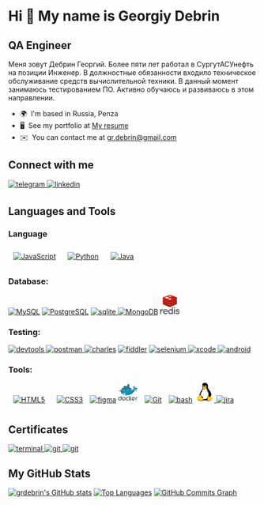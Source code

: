 # Hi 👋 My name is Georgiy Debrin

## QA Engineer

Меня зовут Дебрин Георгий. Более пяти лет работал в СургутАСУнефть на позиции Инженер. В должностные обязанности входило техническое обслуживание средств вычислительной техники. В данный момент занимаюсь тестированием ПО. Активно обучаюсь и развиваюсь в этом направлении.

* 🌍  I'm based in Russia, Penza 
* 🖥️  See my portfolio at [My resume](http://grdebrin.netlify.app) 
* ✉️  You can contact me at [gr.debrin@gmail.com](mailto:gr.debrin@gmail.com)

## Connect with me  
<a href="https://t.me/gr_debrin" target="_blank">
<img src=https://img.shields.io/badge/Telegram-2CA5E0?style=for-the-badge&logo=telegram&logoColor=white alt=telegram style="margin-bottom: 5px;" />
</a> 
<a href="https://linkedin.com/in/georgiy-debrin" target="_blank">
<img src=https://img.shields.io/badge/linkedin-%231E77B5.svg?&style=for-the-badge&logo=linkedin&logoColor=white alt=linkedin style="margin-bottom: 5px;" />
</a> 

## Languages and Tools

###  Language 
<a href="https://www.javascript.com/" target="_blank"><img style="margin: 10px" src="https://profilinator.rishav.dev/skills-assets/javascript-original.svg" alt="JavaScript" height="40" /></a>
<a href="https://www.python.org/" target="_blank"><img style="margin: 10px" src="https://profilinator.rishav.dev/skills-assets/python-original.svg" alt="Python" height="40" /></a> 
<a href="https://www.java.com/" target="_blank"><img style="margin: 10px" src="https://profilinator.rishav.dev/skills-assets/java-original-wordmark.svg" alt="Java" height="40" /></a>

### Database:
<a href="https://www.mysql.com/" target="_blank" rel="noreferrer"><img src="https://raw.githubusercontent.com/danielcranney/readme-generator/main/public/icons/skills/mysql-colored.svg" width="36" height="36" alt="MySQL" /></a> 
<a href="https://www.postgresql.org/" target="_blank" rel="noreferrer"><img src="https://raw.githubusercontent.com/danielcranney/readme-generator/main/public/icons/skills/postgresql-colored.svg" width="36" height="36" alt="PostgreSQL" /></a> 
<a href="https://www.sqlite.org/" target="_blank" rel="noreferrer"> <img src="https://www.vectorlogo.zone/logos/sqlite/sqlite-icon.svg" alt="sqlite" width="40" height="40"/> </a>
<a href="https://www.mongodb.com/" target="_blank" rel="noreferrer"><img src="https://raw.githubusercontent.com/danielcranney/readme-generator/main/public/icons/skills/mongodb-colored.svg" width="36" height="36" alt="MongoDB" /></a>
<a href="https://redis.io" target="_blank" rel="noreferrer"> <img src="https://raw.githubusercontent.com/devicons/devicon/master/icons/redis/redis-original-wordmark.svg" alt="redis" width="40" height="40"/> </a>

### Testing:
<a href="https://developer.chrome.com/docs/devtools/" target="_blank" rel="noreferrer"> <img src="https://static-00.iconduck.com/assets.00/chrome-devtools-icon-512x512-8iaxdppx.png" alt="devtools" width="40" height="40"/> </a>
<a href="https://postman.com" target="_blank" rel="noreferrer"> <img src="https://www.vectorlogo.zone/logos/getpostman/getpostman-icon.svg" alt="postman" width="40" height="40"/> </a>
<a href="https://www.charlesproxy.com" target="_blank" rel="noreferrer"> <img src="https://davidwalsh.name/demo/charlesproxyicon.svg" alt="charles" width="40" height="40"/></a>
<a href="https://www.telerik.com/download/fiddler-everywhere" target="_blank" rel="noreferrer"> <img src="https://www.fileeagle.com/data/2021/06/Fiddler-Everywhere.png" alt="fiddler" width="40" height="40"/></a> 
<a href="https://www.selenium.dev" target="_blank" rel="noreferrer"> <img src="https://raw.githubusercontent.com/detain/svg-logos/780f25886640cef088af994181646db2f6b1a3f8/svg/selenium-logo.svg" alt="selenium" width="40" height="40"/> </a>
<a href="https://developer.apple.com/xcode/" target="_blank" rel="noreferrer"> <img src="https://static.wikia.nocookie.net/logopedia/images/d/da/Icon_512x512_Normal%402xxcode.png/revision/latest/scale-to-width-down/250?cb=20200917151913" alt="xcode" width="40" height="40"/> </a>
<a href="https://developer.android.com/studio" target="_blank" rel="noreferrer"> <img src="https://upload.wikimedia.org/wikipedia/commons/thumb/9/95/Android_Studio_Icon_3.6.svg/1900px-Android_Studio_Icon_3.6.svg.png" alt="android" width="40" height="40"/> </a>

### Tools:
<a href="https://en.wikipedia.org/wiki/HTML5" target="_blank"><img style="margin: 10px" src="https://profilinator.rishav.dev/skills-assets/html5-original-wordmark.svg" alt="HTML5" height="50" /></a> <a href="https://www.w3schools.com/css/" target="_blank"><img style="margin: 10px" src="https://profilinator.rishav.dev/skills-assets/css3-original-wordmark.svg" alt="CSS3" height="50" /></a> <a href="https://www.figma.com/" target="_blank" rel="noreferrer"> <img src="https://www.vectorlogo.zone/logos/figma/figma-icon.svg" alt="figma" width="40" height="40"/></a> <a href="https://www.docker.com/" target="_blank" rel="noreferrer"> <img src="https://raw.githubusercontent.com/devicons/devicon/master/icons/docker/docker-original-wordmark.svg" alt="docker" width="40" height="40"/></a> <a href="https://github.com/" target="_blank"><img style="margin: 10px" src="https://profilinator.rishav.dev/skills-assets/git-scm-icon.svg" alt="Git" height="40" /></a> <a href="https://www.gnu.org/software/bash/" target="_blank" rel="noreferrer"> <img src="https://upload.wikimedia.org/wikipedia/commons/thumb/4/4b/Bash_Logo_Colored.svg/2048px-Bash_Logo_Colored.svg.png" alt="bash" width="40" height="40"/></a> <a href="https://www.linux.org/" target="_blank" rel="noreferrer"> <img src="https://raw.githubusercontent.com/devicons/devicon/master/icons/linux/linux-original.svg" alt="linux" width="40" height="40"/> </a> <a href="https://www.atlassian.com/ru/software/jira" target="_blank" rel="noreferrer"> <img src="https://cdn.worldvectorlogo.com/logos/jira-3.svg" alt="jira" width="40" height="40"/> </a>

## Certificates
<a href="https://s379vlx.storage.yandex.net/rdisk/1a049cb0e04d9de75eba7560a59b076169ca709303e0f6ba37d4c6059301c980/645e2c53/xL503nXp058Fil9swT4TuHm0OvgONTsRAqtTLGAyYbNjgtsi5GxaJTMqlyl14Ry_MBgXRi9oN8ZsJLY8i0eE1g==?uid=1193517127&filename=Georgiy%20Debrin_Terminal.png&disposition=inline&hash=&limit=0&content_type=image%2Fpng&owner_uid=1193517127&fsize=366214&hid=79166cf9ca124522023fd615512f1cf4&media_type=image&tknv=v2&etag=52ad2e426b3666dcf49f4b8b0f9fe74c&rtoken=DykdP6yyBG8W&force_default=yes&ycrid=na-f3a8c06930fc5c88a849f0ec0e4c49a1-downloader24h&ts=5fb7df7d57ac0&s=6d915702d006acfb3765da039595a4ae2f408979f316848e8e381d78739d8a66&pb=U2FsdGVkX1_xACZP8vDJ1uSfpyXpKo2HCZVcF8M5jfV7bNXNREVwXitFhxcPhYSTh4G76_m1NVuEsf7tM0As90CW-gBR7uiQdfZ5_hIzW9c" target="_blank">
<img src="https://s379vlx.storage.yandex.net/rdisk/1a049cb0e04d9de75eba7560a59b076169ca709303e0f6ba37d4c6059301c980/645e2c53/xL503nXp058Fil9swT4TuHm0OvgONTsRAqtTLGAyYbNjgtsi5GxaJTMqlyl14Ry_MBgXRi9oN8ZsJLY8i0eE1g==?uid=1193517127&filename=Georgiy%20Debrin_Terminal.png&disposition=inline&hash=&limit=0&content_type=image%2Fpng&owner_uid=1193517127&fsize=366214&hid=79166cf9ca124522023fd615512f1cf4&media_type=image&tknv=v2&etag=52ad2e426b3666dcf49f4b8b0f9fe74c&rtoken=DykdP6yyBG8W&force_default=yes&ycrid=na-f3a8c06930fc5c88a849f0ec0e4c49a1-downloader24h&ts=5fb7df7d57ac0&s=6d915702d006acfb3765da039595a4ae2f408979f316848e8e381d78739d8a66&pb=U2FsdGVkX1_xACZP8vDJ1uSfpyXpKo2HCZVcF8M5jfV7bNXNREVwXitFhxcPhYSTh4G76_m1NVuEsf7tM0As90CW-gBR7uiQdfZ5_hIzW9c" alt="terminal" style="width:270px; height:140px" />
</a> 
<a href="https://s77vlx.storage.yandex.net/rdisk/59743e30015b408f771e7d97a7783ca4f2e2b622cb00af2068e027f67d692cbb/645e3025/xL503nXp058Fil9swT4TuE4g4oIVieCRawpiXmdpH7_DOo5WvAyUKEPVlKbjXs-G261Eh_aYFox5uRVJrh--yQ==?uid=1193517127&filename=Georgiy_Debrin_Git.png&disposition=inline&hash=&limit=0&content_type=image%2Fpng&owner_uid=1193517127&fsize=393620&hid=86673d2f352a2bec636288b94a583c07&media_type=image&tknv=v2&etag=725f4f11847782a4bd1c53d01d841cea&rtoken=ONCRp7KjKjAt&force_default=yes&ycrid=na-d6216ebeac276146d3f89c711931fdfb-downloader3e&ts=5fb7e32209340&s=7e5cfc428cbf5f92d0f230e671f1385aafdbaaa75d683e15f6ea2c389bc76ca0&pb=U2FsdGVkX18NTJi5rMIO3ROWJPoEFWOmTGBc7dfBJzjNxolDx8B1Rc6VbbJX5wU7mHocnx21QYjl06M6AqM2d3xwHQNNRaItCOITwwtY9Xk" target="_blank">
<img src="https://s77vlx.storage.yandex.net/rdisk/59743e30015b408f771e7d97a7783ca4f2e2b622cb00af2068e027f67d692cbb/645e3025/xL503nXp058Fil9swT4TuE4g4oIVieCRawpiXmdpH7_DOo5WvAyUKEPVlKbjXs-G261Eh_aYFox5uRVJrh--yQ==?uid=1193517127&filename=Georgiy_Debrin_Git.png&disposition=inline&hash=&limit=0&content_type=image%2Fpng&owner_uid=1193517127&fsize=393620&hid=86673d2f352a2bec636288b94a583c07&media_type=image&tknv=v2&etag=725f4f11847782a4bd1c53d01d841cea&rtoken=ONCRp7KjKjAt&force_default=yes&ycrid=na-d6216ebeac276146d3f89c711931fdfb-downloader3e&ts=5fb7e32209340&s=7e5cfc428cbf5f92d0f230e671f1385aafdbaaa75d683e15f6ea2c389bc76ca0&pb=U2FsdGVkX18NTJi5rMIO3ROWJPoEFWOmTGBc7dfBJzjNxolDx8B1Rc6VbbJX5wU7mHocnx21QYjl06M6AqM2d3xwHQNNRaItCOITwwtY9Xk" alt="git" style="width:270px; height:140px" />
</a> 
<a href="https://s77vlx.storage.yandex.net/rdisk/59743e30015b408f771e7d97a7783ca4f2e2b622cb00af2068e027f67d692cbb/645e3025/xL503nXp058Fil9swT4TuE4g4oIVieCRawpiXmdpH7_DOo5WvAyUKEPVlKbjXs-G261Eh_aYFox5uRVJrh--yQ==?uid=1193517127&filename=Georgiy_Debrin_Git.png&disposition=inline&hash=&limit=0&content_type=image%2Fpng&owner_uid=1193517127&fsize=393620&hid=86673d2f352a2bec636288b94a583c07&media_type=image&tknv=v2&etag=725f4f11847782a4bd1c53d01d841cea&rtoken=ONCRp7KjKjAt&force_default=yes&ycrid=na-d6216ebeac276146d3f89c711931fdfb-downloader3e&ts=5fb7e32209340&s=7e5cfc428cbf5f92d0f230e671f1385aafdbaaa75d683e15f6ea2c389bc76ca0&pb=U2FsdGVkX18NTJi5rMIO3ROWJPoEFWOmTGBc7dfBJzjNxolDx8B1Rc6VbbJX5wU7mHocnx21QYjl06M6AqM2d3xwHQNNRaItCOITwwtY9Xk" target="_blank">
<img src="https://s77vlx.storage.yandex.net/rdisk/59743e30015b408f771e7d97a7783ca4f2e2b622cb00af2068e027f67d692cbb/645e3025/xL503nXp058Fil9swT4TuE4g4oIVieCRawpiXmdpH7_DOo5WvAyUKEPVlKbjXs-G261Eh_aYFox5uRVJrh--yQ==?uid=1193517127&filename=Georgiy_Debrin_Git.png&disposition=inline&hash=&limit=0&content_type=image%2Fpng&owner_uid=1193517127&fsize=393620&hid=86673d2f352a2bec636288b94a583c07&media_type=image&tknv=v2&etag=725f4f11847782a4bd1c53d01d841cea&rtoken=ONCRp7KjKjAt&force_default=yes&ycrid=na-d6216ebeac276146d3f89c711931fdfb-downloader3e&ts=5fb7e32209340&s=7e5cfc428cbf5f92d0f230e671f1385aafdbaaa75d683e15f6ea2c389bc76ca0&pb=U2FsdGVkX18NTJi5rMIO3ROWJPoEFWOmTGBc7dfBJzjNxolDx8B1Rc6VbbJX5wU7mHocnx21QYjl06M6AqM2d3xwHQNNRaItCOITwwtY9Xk" alt="git" style="width:270px; height:140px" />
</a> 

## My GitHub Stats
<a href="http://www.github.com/grdebrin"><img src="https://github-readme-stats.vercel.app/api?username=grdebrin&show_icons=true&hide=&count_private=true&title_color=0891b2&text_color=ffffff&icon_color=0891b2&bg_color=1c1917&hide_border=true&show_icons=true" alt="grdebrin's GitHub stats" /></a>
<a href="https://github.com/grdebrin" align="right"><img src="https://github-readme-stats.vercel.app/api/top-langs/?username=grdebrin&langs_count=10&title_color=0891b2&text_color=ffffff&icon_color=0891b2&bg_color=1c1917&hide_border=true&locale=en&custom_title=Top%20%Languages" alt="Top Languages" /></a>
<a href="http://www.github.com/grdebrin"><img src="https://github-readme-activity-graph.cyclic.app/graph?username=grdebrin&bg_color=1c1917&color=ffffff&line=0891b2&point=ffffff&area_color=1c1917&area=true&hide_border=true&custom_title=GitHub%20Commits%20Graph" alt="GitHub Commits Graph" /></a>
